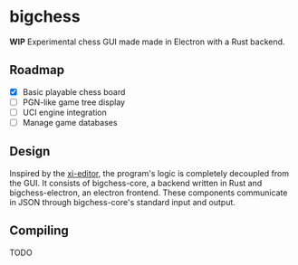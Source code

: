 # bigchess

**WIP** Experimental chess GUI made made in Electron with a Rust backend.

## Roadmap
- [x] Basic playable chess board
- [ ] PGN-like game tree display
- [ ] UCI engine integration
- [ ] Manage game databases

## Design

Inspired by the [xi-editor](https://github.com/xi-editor/xi-editor), the program's logic is completely decoupled from the GUI. It consists of bigchess-core, a backend written in Rust and bigchess-electron, an electron frontend. These components communicate in JSON through bigchess-core's standard input and output.

## Compiling

TODO
